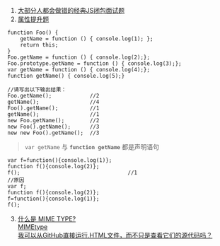 1. [大部分人都会做错的经典JS闭包面试题](https://www.cnblogs.com/xxcanghai/p/4991870.html)  
2. [属性提升题](https://www.cnblogs.com/xxcanghai/p/5189353.html)  
```es6
function Foo() {
    getName = function () { console.log(1); };
    return this;
}
Foo.getName = function () { console.log(2);};
Foo.prototype.getName = function () { console.log(3);};
var getName = function () { console.log(4);};
function getName() { console.log(5);}

//请写出以下输出结果：
Foo.getName();            //2
getName();                //4
Foo().getName();          //1
getName();                //1
new Foo.getName();        //2
new Foo().getName();      //3
new new Foo().getName();  //3
```
> `var getName` 与 **`function getName`** 都是声明语句
```es6
var f=function(){console.log(1)};
function f(){console.log(2)};
f();                                  //1
//原因
var f;
function f(){console.log(2)};
f=function(){console.log(1)};
f();
```

3. [什么是 MIME TYPE?](https://www.cnblogs.com/jsean/articles/1610265.html)  
[MIMEtype](https://developer.mozilla.org/zh-CN/docs/Web/API/MimeType)  
[我可以从GitHub直接运行.HTML文件，而不只是查看它们的源代码吗？](https://cloud.tencent.com/developer/ask/37541)  
